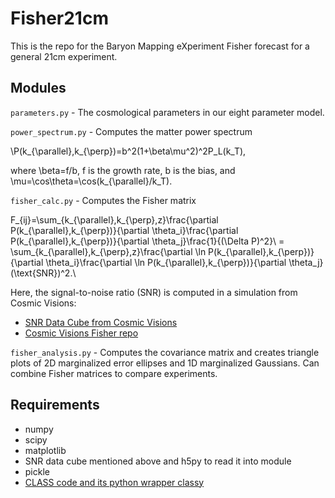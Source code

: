 # Fisher21cm

This is the repo for the Baryon Mapping eXperiment Fisher forecast for a general 21cm experiment.

## Modules

`parameters.py` - The cosmological parameters in our eight parameter model.

`power_spectrum.py` - Computes the matter power spectrum 

\P(k_{\parallel},k_{\perp})=b^2(1+\beta\mu^2)^2P_L(k_T),

where \beta=f/b, f is the growth rate, b is the bias, and \mu=\cos\theta=\cos(k_{\parallel}/k_T).

`fisher_calc.py` - Computes the Fisher matrix

F_{ij}=\sum_{k_{\parallel},k_{\perp},z}\frac{\partial P(k_{\parallel},k_{\perp})}{\partial \theta_i}\frac{\partial P(k_{\parallel},k_{\perp})}{\partial \theta_j}\frac{1}{(\Delta P)^2}\\
 = \sum_{k_{\parallel},k_{\perp},z}\frac{\partial \ln P(k_{\parallel},k_{\perp})}{\partial \theta_i}\frac{\partial \ln P(k_{\parallel},k_{\perp})}{\partial \theta_j}(\text{SNR})^2.\\

Here, the signal-to-noise ratio (SNR) is computed in a simulation from Cosmic Visions:
- [SNR Data Cube from Cosmic Visions](http://www.phas.ubc.ca/~richard/sn_lowz_expA_50K.h5)
- [Cosmic Visions Fisher repo](https://github.com/radiohep/CVFisher)

`fisher_analysis.py` - Computes the covariance matrix and creates triangle plots of 2D marginalized error ellipses and 1D marginalized Gaussians.  Can combine Fisher matrices to compare experiments.

## Requirements
- numpy
- scipy
- matplotlib
- SNR data cube mentioned above and h5py to read it into module
- pickle
- [CLASS code and its python wrapper classy](http://class-code.net/)
